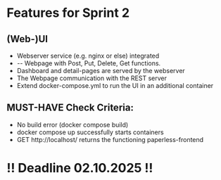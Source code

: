 # Features for Sprint 2
## (Web-)UI

- Webserver service (e.g. nginx or else) integrated
- -- Webpage with Post, Put, Delete, Get functions. 
- Dashboard and detail-pages are served by the webserver
- The Webpage communication with the REST server
- Extend docker-compose.yml to run the UI in an additional container

## MUST-HAVE Check Criteria:

- No build error (docker compose build)
- docker compose up successfully starts containers
- GET http://localhost/ returns the functioning paperless-frontend

# !! Deadline 02.10.2025 !!